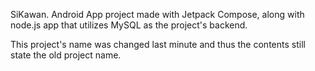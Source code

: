 SiKawan.
Android App project made with Jetpack Compose, along with node.js app that utilizes MySQL as the project's backend. 

This project's name was changed last minute and thus the contents still state the old project name. 
